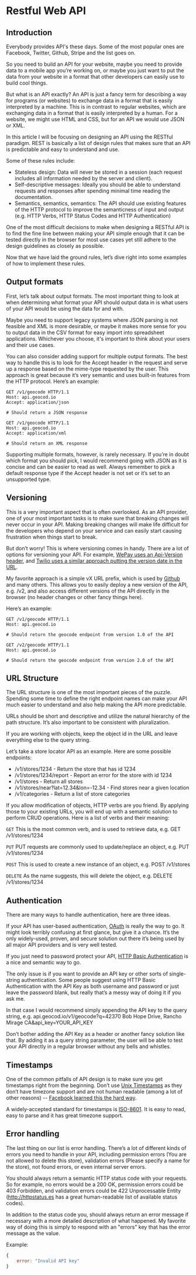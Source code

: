# Restful Web API

## Introduction

Everybody provides API's these days. Some of the most popular ones are Facebook, Twitter, Github, Stripe and the list goes on.

So you need to build an API for your website, maybe you need to provide data to a mobile app you’re working on, or maybe you just want to put the data from your website in a format that other developers can easily use to build cool things.

But what is an API exactly? An API is just a fancy term for describing a way for programs (or websites) to exchange data in a format that is easily interpreted by a machine. This is in contrast to regular websites, which are exchanging data in a format that is easily interpreted by a human. For a website, we might use HTML and CSS, but for an API we would use JSON or XML.

In this article I will be focusing on designing an API using the RESTful paradigm. REST is basically a list of design rules that makes sure that an API is predictable and easy to understand and use.

Some of these rules include:

* Stateless design: Data will never be stored in a session (each request includes all information needed by the server and client).
* Self-descriptive messages: Ideally you should be able to understand requests and responses after spending minimal time reading the documentation.
* Semantics, semantics, semantics: The API should use existing features of the HTTP protocol to improve the semanticness of input and output (e.g. HTTP Verbs, HTTP Status Codes and HTTP Authentication)

One of the most difficult decisions to make when designing a RESTful API is to find the fine line between making your API simple enough that it can be tested directly in the browser for most use cases yet still adhere to the design guidelines as closely as possible.

Now that we have laid the ground rules, let’s dive right into some examples of how to implement these rules.

## Output formats

First, let’s talk about output formats. The most important thing to look at when determining what format your API should output data in is what users of your API would be using the data for and with.

Maybe you need to support legacy systems where JSON parsing is not feasible and XML is more desirable, or maybe it makes more sense for you to output data in the CSV format for easy import into spreadsheet applications. Whichever you choose, it's important to think about your users and their use cases.

You can also consider adding support for multiple output formats. The best way to handle this is to look for the Accept header in the request and serve up a response based on the mime-type requested by the user. This approach is great because it’s very semantic and uses built-in features from the HTTP protocol. Here’s an example:

```
GET /v1/geocode HTTP/1.1
Host: api.geocod.io
Accept: application/json

# Should return a JSON response
```

```
GET /v1/geocode HTTP/1.1
Host: api.geocod.io
Accept: application/xml

# Should return an XML response
```

Supporting multiple formats, however, is rarely necessary. If you’re in doubt which format you should pick, I would recommend going with JSON as it is concise and can be easier to read as well. Always remember to pick a default response type if the Accept header is not set or it’s set to an unsupported type.

## Versioning

This is a very important aspect that is often overlooked. As an API provider, one of your most important tasks is to make sure that breaking changes will never occur in your API. Making breaking changes will make life difficult for the developers who depend on your service and can easily start causing frustration when things start to break.

But don’t worry! This is where versioning comes in handy. There are a lot of options for versioning your API. For example, [WePay uses an Api-Version header](https://developer.wepay.com/docs/articles/upgrade-api-version), and [Twilio uses a similar approach putting the version date in the URL](https://www.twilio.com/docs/usage/api).

My favorite approach is a simple vX URL prefix, which is used by [Github](https://developer.github.com/v3/) and many others. This allows you to easily deploy a new version of the API, e.g. /v2, and also access different versions of the API directly in the browser (no header changes or other fancy things here).

Here’s an example:

```
GET /v1/geocode HTTP/1.1
Host: api.geocod.io

# Should return the geocode endpoint from version 1.0 of the API
```

```
GET /v2/geocode HTTP/1.1
Host: api.geocod.io

# Should return the geocode endpoint from version 2.0 of the API
```

## URL Structure

The URL structure is one of the most important pieces of the puzzle. Spending some time to define the right endpoint names can make your API much easier to understand and also help making the API more predictable.

URLs should be short and descriptive and utilize the natural hierarchy of the path structure. It’s also important to be consistent with pluralization.

If you are working with objects, keep the object id in the URL and leave everything else to the query string.

Let’s take a store locator API as an example. Here are some possible endpoints:

* /v1/stores/1234 - Return the store that has id 1234
* /v1/stores/1234/report - Report an error for the store with id 1234
* /v1/stores - Return all stores
* /v1/stores/near?lat=12.34&lon=-12.34 - Find stores near a given location
* /v1/categories - Return a list of store categories

If you allow modification of objects, HTTP verbs are you friend. By applying those to your existing URLs, you will end up with a semantic solution to perform CRUD operations. Here is a list of verbs and their meaning:

`GET` This is the most common verb, and is used to retrieve data, e.g. GET /v1/stores/1234

`PUT` PUT requests are commonly used to update/replace an object, e.g. PUT /v1/stores/1234

`POST` This is used to create a new instance of an object, e.g. POST /v1/stores

`DELETE` As the name suggests, this will delete the object, e.g. DELETE /v1/stores/1234

## Authentication

There are many ways to handle authentication, here are three ideas.

If your API has user-based authentication, [OAuth](https://oauth.net/) is really the way to go. It might look terribly confusing at first glance, but give it a chance. It’s the only widely-used, proven, and secure solution out there it’s being used by all major API providers and is very well tested.

If you just need to password protect your API, [HTTP Basic Authentication](https://en.wikipedia.org/wiki/Basic_access_authentication) is a nice and semantic way to go.

The only issue is if you want to provide an API key or other sorts of single-string authentication. Some people suggest using HTTP Basic Authentication with the API Key as both username and password or just leave the password blank, but really that’s a messy way of doing it if you ask me.

In that case I would recommend simply appending the API key to the query string, e.g. api.geocod.io/v1/geocode?q=42370 Bob Hope Drive, Rancho Mirage CA&api_key=YOUR_API_KEY

Don’t bother adding the API Key as a header or another fancy solution like that. By adding it as a query string parameter, the user will be able to test your API directly in a regular browser without any bells and whistles.

## Timestamps

One of the common pitfalls of API design is to make sure you get timestamps right from the beginning. Don’t use [Unix Timestamps](https://en.wikipedia.org/wiki/Unix_time) as they don’t have timezone support and are not human readable (among a lot of other reasons) -- [Facebook learned this the hard way](https://developers.facebook.com/blog/post/2012/08/01/platform-migration--events-timezone-support/).

A widely-accepted standard for timestamps is [ISO-8601](https://en.wikipedia.org/wiki/ISO_8601). It is easy to read, easy to parse and it has great timezone support.

## Error handling

The last thing on our list is error handling. There’s a lot of different kinds of errors you need to handle in your API, including permission errors (You are not allowed to delete this store), validation errors (Please specify a name for the store), not found errors, or even internal server errors.

You should always return a semantic HTTP status code with your requests. So for example, no errors would be a 200 OK, permission errors could be 403 Forbidden, and validation errors could be 422 Unprocessable Entity (http://httpstatus.es has a great human-readable list of available status codes).

In addition to the status code you, should always return an error message if necessary with a more detailed description of what happened. My favorite way of doing this is simply to respond with an "errors" key that has the error message as the value.

Example:

```js
{
    error: "Invalid API key"
}
```

